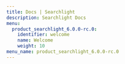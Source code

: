 ```yaml
---
title: Docs | Searchlight
description: Searchlight Docs
menu:
  product_searchlight_6.0.0-rc.0:
    identifier: welcome
    name: Welcome
    weight: 10
menu_name: product_searchlight_6.0.0-rc.0
---
```

